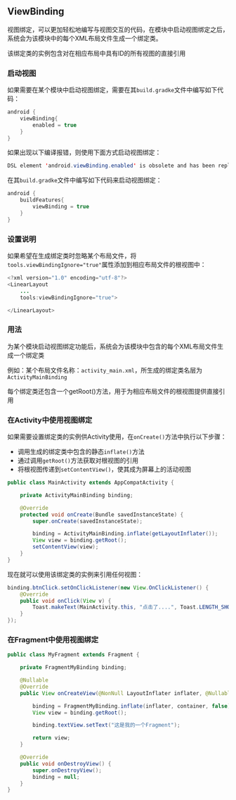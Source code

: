 ## ViewBinding

视图绑定，可以更加轻松地编写与视图交互的代码，在模块中启动视图绑定之后，系统会为该模块中的每个XML布局文件生成一个绑定类。

该绑定类的实例包含对在相应布局中具有ID的所有视图的直接引用



### 启动视图

如果需要在某个模块中启动视图绑定，需要在其`build.gradke`文件中编写如下代码：

```java
android {
    viewBinding{
        enabled = true
    }
}
```



如果出现以下编译报错，则使用下面方式启动视图绑定：

```java
DSL element 'android.viewBinding.enabled' is obsolete and has been replaced with 'android.buildFeatures.viewBinding'. It will be removed in version 7.0 of the Android Gradle plugin.
```

在其`build.gradke`文件中编写如下代码来启动视图绑定：

```java
android {
    buildFeatures{
        viewBinding = true
    }
}
```



### 设置说明

如果希望在生成绑定类时忽略某个布局文件，将`tools.viewBindingIgnore="true"`属性添加到相应布局文件的根视图中：

```java
<?xml version="1.0" encoding="utf-8"?>
<LinearLayout
    ...
    tools:viewBindingIgnore="true">

</LinearLayout>
```



### 用法

为某个模块启动视图绑定功能后，系统会为该模块中包含的每个XML布局文件生成一个绑定类

例如：某个布局文件名称：`activity_main.xml`，所生成的绑定类名层为`ActivityMainBinding`

每个绑定类还包含一个getRoot()方法，用于为相应布局文件的根视图提供直接引用



### 在Activity中使用视图绑定

如果需要设置绑定类的实例供Activity使用，在`onCreate()`方法中执行以下步骤：

- 调用生成的绑定类中包含的静态`inflate()`方法
- 通过调用`getRoot()`方法获取对根视图的引用
- 将根视图传递到`setContentView()`，使其成为屏幕上的活动视图

```java
public class MainActivity extends AppCompatActivity {

    private ActivityMainBinding binding;

    @Override
    protected void onCreate(Bundle savedInstanceState) {
        super.onCreate(savedInstanceState);

        binding = ActivityMainBinding.inflate(getLayoutInflater());
        View view = binding.getRoot();
        setContentView(view);
    }
}
```

现在就可以使用该绑定类的实例来引用任何视图：

```java
binding.btnClick.setOnClickListener(new View.OnClickListener() {
    @Override
    public void onClick(View v) {
        Toast.makeText(MainActivity.this, "点击了....", Toast.LENGTH_SHORT).show();
    }
});
```



### 在Fragment中使用视图绑定

```java
public class MyFragment extends Fragment {

    private FragmentMyBinding binding;

    @Nullable
    @Override
    public View onCreateView(@NonNull LayoutInflater inflater, @Nullable ViewGroup container, @Nullable Bundle savedInstanceState) {

        binding = FragmentMyBinding.inflate(inflater, container, false);
        View view = binding.getRoot();

        binding.textView.setText("这是我的一个Fragment");

        return view;
    }

    @Override
    public void onDestroyView() {
        super.onDestroyView();
        binding = null;
    }
}
```

